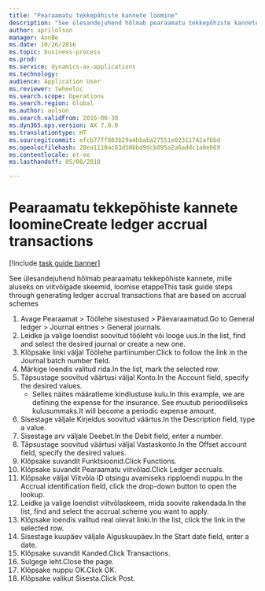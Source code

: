 ```yaml
--- 
title: "Pearaamatu tekkepõhiste kannete loomine"
description: "See ülesandejuhend hõlmab pearaamatu tekkepõhiste kannete, mille aluseks on viitvõlgade skeemid, loomise etappe."
author: aprilolson
manager: AnnBe
ms.date: 10/26/2016
ms.topic: business-process
ms.prod: 
ms.service: dynamics-ax-applications
ms.technology: 
audience: Application User
ms.reviewer: twheeloc
ms.search.scope: Operations
ms.search.region: Global
ms.author: aolson
ms.search.validFrom: 2016-06-30
ms.dyn365.ops.version: AX 7.0.0
ms.translationtype: HT
ms.sourcegitcommit: efcb77ff883b29a4bbaba27551e02311742afbbd
ms.openlocfilehash: 28ea1110ac63d50bbd9dcb095a2a6addc1a0e669
ms.contentlocale: et-ee
ms.lasthandoff: 05/08/2018

---
```

# <a name="create-ledger-accrual-transactions"></a><span data-ttu-id="4d26c-103">Pearaamatu tekkepõhiste kannete loomine</span><span class="sxs-lookup"><span data-stu-id="4d26c-103">Create ledger accrual transactions</span></span>

[!include [task guide banner](../../includes/task-guide-banner.md)]

<span data-ttu-id="4d26c-104">See ülesandejuhend hõlmab pearaamatu tekkepõhiste kannete, mille aluseks on viitvõlgade skeemid, loomise etappe</span><span class="sxs-lookup"><span data-stu-id="4d26c-104">This task guide steps through generating ledger accrual transactions that are based on accrual schemes</span></span>

1. <span data-ttu-id="4d26c-105">Avage Pearaamat > Töölehe sisestused > Päevaraamatud.</span><span class="sxs-lookup"><span data-stu-id="4d26c-105">Go to General ledger > Journal entries > General journals.</span></span>
2. <span data-ttu-id="4d26c-106">Leidke ja valige loendist soovitud tööleht või looge uus.</span><span class="sxs-lookup"><span data-stu-id="4d26c-106">In the list, find and select the desired journal or create a new one.</span></span>
3. <span data-ttu-id="4d26c-107">Klõpsake linki väljal Töölehe partiinumber.</span><span class="sxs-lookup"><span data-stu-id="4d26c-107">Click to follow the link in the Journal batch number field.</span></span>
4. <span data-ttu-id="4d26c-108">Märkige loendis valitud rida.</span><span class="sxs-lookup"><span data-stu-id="4d26c-108">In the list, mark the selected row.</span></span>
5. <span data-ttu-id="4d26c-109">Täpsustage soovitud väärtusi väljal Konto.</span><span class="sxs-lookup"><span data-stu-id="4d26c-109">In the Account field, specify the desired values.</span></span>
    * <span data-ttu-id="4d26c-110">Selles näites määratleme kindlustuse kulu.</span><span class="sxs-lookup"><span data-stu-id="4d26c-110">In this example, we are defining the expense for the insurance.</span></span> <span data-ttu-id="4d26c-111">See muutub perioodiliseks kulusummaks.</span><span class="sxs-lookup"><span data-stu-id="4d26c-111">It will become a periodic expense amount.</span></span>  
6. <span data-ttu-id="4d26c-112">Sisestage väljale Kirjeldus soovitud väärtus.</span><span class="sxs-lookup"><span data-stu-id="4d26c-112">In the Description field, type a value.</span></span>
7. <span data-ttu-id="4d26c-113">Sisestage arv väljale Deebet.</span><span class="sxs-lookup"><span data-stu-id="4d26c-113">In the Debit field, enter a number.</span></span>
8. <span data-ttu-id="4d26c-114">Täpsustage soovitud väärtusi väljal Vastaskonto.</span><span class="sxs-lookup"><span data-stu-id="4d26c-114">In the Offset account field, specify the desired values.</span></span>
9. <span data-ttu-id="4d26c-115">Klõpsake suvandit Funktsioonid.</span><span class="sxs-lookup"><span data-stu-id="4d26c-115">Click Functions.</span></span>
10. <span data-ttu-id="4d26c-116">Klõpsake suvandit Pearaamatu viitvõlad.</span><span class="sxs-lookup"><span data-stu-id="4d26c-116">Click Ledger accruals.</span></span>
11. <span data-ttu-id="4d26c-117">Klõpsake väljal Viitvõla ID otsingu avamiseks ripploendi nuppu.</span><span class="sxs-lookup"><span data-stu-id="4d26c-117">In the Accrual identification field, click the drop-down button to open the lookup.</span></span>
12. <span data-ttu-id="4d26c-118">Leidke ja valige loendist viitvõlaskeem, mida soovite rakendada.</span><span class="sxs-lookup"><span data-stu-id="4d26c-118">In the list, find and select the accrual scheme you want to apply.</span></span>
13. <span data-ttu-id="4d26c-119">Klõpsake loendis valitud real olevat linki.</span><span class="sxs-lookup"><span data-stu-id="4d26c-119">In the list, click the link in the selected row.</span></span>
14. <span data-ttu-id="4d26c-120">Sisestage kuupäev väljale Alguskuupäev.</span><span class="sxs-lookup"><span data-stu-id="4d26c-120">In the Start date field, enter a date.</span></span>
15. <span data-ttu-id="4d26c-121">Klõpsake suvandit Kanded.</span><span class="sxs-lookup"><span data-stu-id="4d26c-121">Click Transactions.</span></span>
16. <span data-ttu-id="4d26c-122">Sulgege leht.</span><span class="sxs-lookup"><span data-stu-id="4d26c-122">Close the page.</span></span>
17. <span data-ttu-id="4d26c-123">Klõpsake nuppu OK.</span><span class="sxs-lookup"><span data-stu-id="4d26c-123">Click OK.</span></span>
18. <span data-ttu-id="4d26c-124">Klõpsake valikut Sisesta.</span><span class="sxs-lookup"><span data-stu-id="4d26c-124">Click Post.</span></span>


